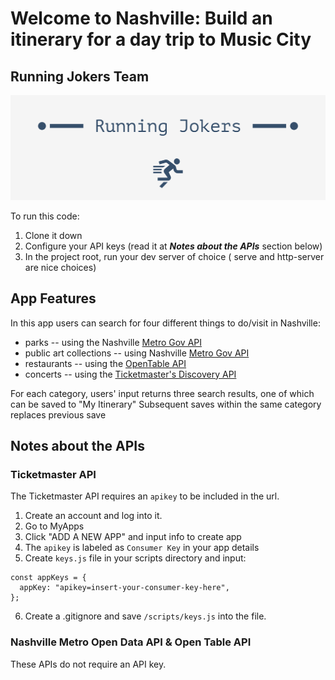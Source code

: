 # Welcome to Nashville: Build an itinerary for a day trip to Music City

## Running Jokers Team
![Group Logo](/src/grouplogo.png)

To run this code:

1. Clone it down
2. Configure your API keys (read it at **_Notes about the APIs_** section below)
3. In the project root, run your dev server of choice ( serve and http-server are nice choices)

## App Features

In this app users can search for four different things to do/visit in Nashville:

- parks -- using the Nashville [Metro Gov API](https://dev.socrata.com/foundry/data.nashville.gov/xbru-cfzi)
- public art collections -- using Nashville [Metro Gov API](https://dev.socrata.com/foundry/data.nashville.gov/eviu-nxp6)
- restaurants -- using the [OpenTable API](opentable.herokuapp.com/)
- concerts -- using the [Ticketmaster's Discovery API](https://developer.ticketmaster.com/products-and-docs/apis/getting-started/)

For each category, users' input returns three search results, one of which can be saved to "My Itinerary"
Subsequent saves within the same category replaces previous save

## Notes about the APIs

### Ticketmaster API

The Ticketmaster API requires an `apikey` to be included in the url.

1. Create an account and log into it.
2. Go to MyApps
3. Click "ADD A NEW APP" and input info to create app
4. The `apikey` is labeled as `Consumer Key` in your app details
5. Create `keys.js` file in your scripts directory and input:

```
const appKeys = {
  appKey: "apikey=insert-your-consumer-key-here",
};
```

6. Create a .gitignore and save `/scripts/keys.js` into the file.

### Nashville Metro Open Data API & Open Table API

These APIs do not require an API key.
